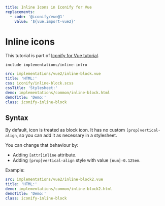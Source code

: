 ```yaml
title: Inline Icons in Iconify for Vue
replacements:
  - code: '@iconify/vue@1'
    value: '${vue.import-vue2}'
```

# Inline icons

This tutorial is part of [Iconify for Vue tutorial](./index.md).

`include implementations/inline-intro`

```yaml
src: implementations/vue2/inline-block.vue
title: 'HTML:'
css: iconify/inline-block.scss
cssTitle: 'Stylesheet:'
demo: implementations/common/inline-block.html
demoTitle: 'Demo:'
class: iconify-inline-block
```

## Syntax

By default, icon is treated as block icon. It has no custom `[prop]vertical-align`, so you can add it as necessary in a stylesheet.

You can change that behaviour by:

- Adding `[attr]inline` attribute.
- Adding `[prop]vertical-align` style with value `[num]-0.125em`.

Example:

```yaml
src: implementations/vue2/inline-block2.vue
title: 'HTML:'
demo: implementations/common/inline-block2.html
demoTitle: 'Demo:'
class: iconify-inline-block
```
